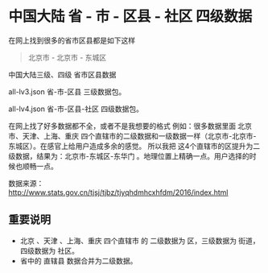 # 中国大陆 省 - 市 - 区县 - 社区 四级数据

在网上找到很多的省市区县都是如下这样

> 北京市 - 北京市 - 东城区



中国大陆三级、四级 省市区县数据

all-lv3.json 省-市-区县 三级数据包。

all-lv4.json 省-市-区县-社区 四级数据包。


在网上找了好多数据都不全，或者不是我想要的格式
例如：很多数据里面 北京市、天津、上海、重庆 四个直辖市的二级数据和一级数据一样（北京市-北京市-东城区）。在感官上给用户造成多余的感觉。
所以我把 这4个直辖市的区提升为二级数据，结果为：北京市-东城区-东华门 。地理位置上精确一点。用户选择的时候也顺畅一点。

数据来源：http://www.stats.gov.cn/tjsj/tjbz/tjyqhdmhcxhfdm/2016/index.html




## 重要说明
+ 北京 、天津 、上海、重庆 四个直辖市 的 二级数据为 区，三级数据为 街道，四级数据为 社区。
+ 省中的 直辖县 数据合并为二级数据。